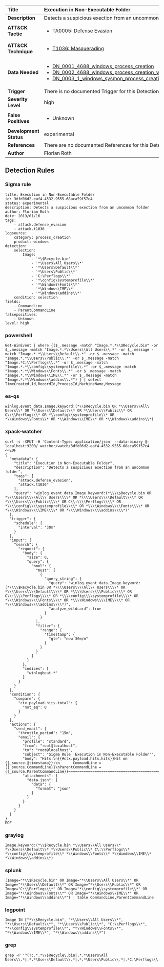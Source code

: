 | Title                    | Execution in Non-Executable Folder       |
|:-------------------------|:------------------|
| **Description**          | Detects a suspicious exection from an uncommon folder |
| **ATT&amp;CK Tactic**    |  <ul><li>[TA0005: Defense Evasion](https://attack.mitre.org/tactics/TA0005)</li></ul>  |
| **ATT&amp;CK Technique** | <ul><li>[T1036: Masquerading](https://attack.mitre.org/techniques/T1036)</li></ul>  |
| **Data Needed**          | <ul><li>[DN_0001_4688_windows_process_creation](../Data_Needed/DN_0001_4688_windows_process_creation.md)</li><li>[DN_0002_4688_windows_process_creation_with_commandline](../Data_Needed/DN_0002_4688_windows_process_creation_with_commandline.md)</li><li>[DN_0003_1_windows_sysmon_process_creation](../Data_Needed/DN_0003_1_windows_sysmon_process_creation.md)</li></ul>  |
| **Trigger**              |  There is no documented Trigger for this Detection Rule yet  |
| **Severity Level**       | high |
| **False Positives**      | <ul><li>Unknown</li></ul>  |
| **Development Status**   | experimental |
| **References**           |  There are no documented References for this Detection Rule yet  |
| **Author**               | Florian Roth |


## Detection Rules

### Sigma rule

```
title: Execution in Non-Executable Folder
id: 3dfd06d2-eaf4-4532-9555-68aca59f57c4
status: experimental
description: Detects a suspicious exection from an uncommon folder
author: Florian Roth
date: 2019/01/16
tags:
    - attack.defense_evasion
    - attack.t1036
logsource:
    category: process_creation
    product: windows
detection:
    selection:
        Image:
            - '*\$Recycle.bin'
            - '*\Users\All Users\\*'
            - '*\Users\Default\\*'
            - '*\Users\Public\\*'
            - 'C:\Perflogs\\*'
            - '*\config\systemprofile\\*'
            - '*\Windows\Fonts\\*'
            - '*\Windows\IME\\*'
            - '*\Windows\addins\\*'
    condition: selection
fields:
    - CommandLine
    - ParentCommandLine
falsepositives:
    - Unknown
level: high

```





### powershell
    
```
Get-WinEvent | where {($_.message -match "Image.*.*\\$Recycle.bin" -or $_.message -match "Image.*.*\\Users\\All Users\\.*" -or $_.message -match "Image.*.*\\Users\\Default\\.*" -or $_.message -match "Image.*.*\\Users\\Public\\.*" -or $_.message -match "Image.*C:\\Perflogs\\.*" -or $_.message -match "Image.*.*\\config\\systemprofile\\.*" -or $_.message -match "Image.*.*\\Windows\\Fonts\\.*" -or $_.message -match "Image.*.*\\Windows\\IME\\.*" -or $_.message -match "Image.*.*\\Windows\\addins\\.*") } | select TimeCreated,Id,RecordId,ProcessId,MachineName,Message
```


### es-qs
    
```
winlog.event_data.Image.keyword:(*\\$Recycle.bin OR *\\Users\\All\ Users\\* OR *\\Users\\Default\\* OR *\\Users\\Public\\* OR C\:\\Perflogs\\* OR *\\config\\systemprofile\\* OR *\\Windows\\Fonts\\* OR *\\Windows\\IME\\* OR *\\Windows\\addins\\*)
```


### xpack-watcher
    
```
curl -s -XPUT -H 'Content-Type: application/json' --data-binary @- localhost:9200/_watcher/watch/3dfd06d2-eaf4-4532-9555-68aca59f57c4 <<EOF
{
  "metadata": {
    "title": "Execution in Non-Executable Folder",
    "description": "Detects a suspicious exection from an uncommon folder",
    "tags": [
      "attack.defense_evasion",
      "attack.t1036"
    ],
    "query": "winlog.event_data.Image.keyword:(*\\\\$Recycle.bin OR *\\\\Users\\\\All\\ Users\\\\* OR *\\\\Users\\\\Default\\\\* OR *\\\\Users\\\\Public\\\\* OR C\\:\\\\Perflogs\\\\* OR *\\\\config\\\\systemprofile\\\\* OR *\\\\Windows\\\\Fonts\\\\* OR *\\\\Windows\\\\IME\\\\* OR *\\\\Windows\\\\addins\\\\*)"
  },
  "trigger": {
    "schedule": {
      "interval": "30m"
    }
  },
  "input": {
    "search": {
      "request": {
        "body": {
          "size": 0,
          "query": {
            "bool": {
              "must": [
                {
                  "query_string": {
                    "query": "winlog.event_data.Image.keyword:(*\\\\$Recycle.bin OR *\\\\Users\\\\All\\ Users\\\\* OR *\\\\Users\\\\Default\\\\* OR *\\\\Users\\\\Public\\\\* OR C\\:\\\\Perflogs\\\\* OR *\\\\config\\\\systemprofile\\\\* OR *\\\\Windows\\\\Fonts\\\\* OR *\\\\Windows\\\\IME\\\\* OR *\\\\Windows\\\\addins\\\\*)",
                    "analyze_wildcard": true
                  }
                }
              ],
              "filter": {
                "range": {
                  "timestamp": {
                    "gte": "now-30m/m"
                  }
                }
              }
            }
          }
        },
        "indices": [
          "winlogbeat-*"
        ]
      }
    }
  },
  "condition": {
    "compare": {
      "ctx.payload.hits.total": {
        "not_eq": 0
      }
    }
  },
  "actions": {
    "send_email": {
      "throttle_period": "15m",
      "email": {
        "profile": "standard",
        "from": "root@localhost",
        "to": "root@localhost",
        "subject": "Sigma Rule 'Execution in Non-Executable Folder'",
        "body": "Hits:\n{{#ctx.payload.hits.hits}}Hit on {{_source.@timestamp}}:\n      CommandLine = {{_source.CommandLine}}\nParentCommandLine = {{_source.ParentCommandLine}}================================================================================\n{{/ctx.payload.hits.hits}}",
        "attachments": {
          "data.json": {
            "data": {
              "format": "json"
            }
          }
        }
      }
    }
  }
}
EOF

```


### graylog
    
```
Image.keyword:(*\\$Recycle.bin *\\Users\\All Users\\* *\\Users\\Default\\* *\\Users\\Public\\* C\:\\Perflogs\\* *\\config\\systemprofile\\* *\\Windows\\Fonts\\* *\\Windows\\IME\\* *\\Windows\\addins\\*)
```


### splunk
    
```
(Image="*\\$Recycle.bin" OR Image="*\\Users\\All Users\\*" OR Image="*\\Users\\Default\\*" OR Image="*\\Users\\Public\\*" OR Image="C:\\Perflogs\\*" OR Image="*\\config\\systemprofile\\*" OR Image="*\\Windows\\Fonts\\*" OR Image="*\\Windows\\IME\\*" OR Image="*\\Windows\\addins\\*") | table CommandLine,ParentCommandLine
```


### logpoint
    
```
Image IN ["*\\$Recycle.bin", "*\\Users\\All Users\\*", "*\\Users\\Default\\*", "*\\Users\\Public\\*", "C:\\Perflogs\\*", "*\\config\\systemprofile\\*", "*\\Windows\\Fonts\\*", "*\\Windows\\IME\\*", "*\\Windows\\addins\\*"]
```


### grep
    
```
grep -P '^(?:.*.*\\$Recycle\.bin|.*.*\Users\All Users\\.*|.*.*\Users\Default\\.*|.*.*\Users\Public\\.*|.*C:\Perflogs\\.*|.*.*\config\systemprofile\\.*|.*.*\Windows\Fonts\\.*|.*.*\Windows\IME\\.*|.*.*\Windows\addins\\.*)'
```



